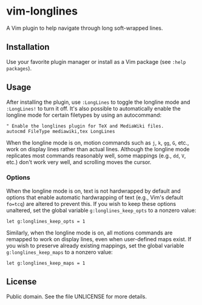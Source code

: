 vim-longlines
=============

A Vim plugin to help navigate through long soft-wrapped lines.

Installation
------------

Use your favorite plugin manager or install as a Vim package (see `:help
packages`).

Usage
-----

After installing the plugin, use `:LongLines` to toggle the longline
mode and `:LongLines!` to turn it off.  It's also possible to
automatically enable the longline mode for certain filetypes by using an
autocommand:

```vim
" Enable the longlines plugin for TeX and MediaWiki files.
autocmd FileType mediawiki,tex LongLines
```

When the longline mode is on, motion commands such as `j`, `k`, `gg`,
`G`, etc., work on display lines rather than actual lines.  Although the
longline mode replicates most commands reasonably well, some mappings
(e.g., `dd`, `V`, etc.) don't work very well, and scrolling moves the
cursor.

### Options

When the longline mode is on, text is not hardwrapped by default and
options that enable automatic hardwrapping of text (e.g., Vim's default
`fo=tcq`) are altered to prevent this.  If you wish to keep these
options unaltered, set the global variable `g:longlines_keep_opts` to
a nonzero value:

```Vim
let g:longlines_keep_opts = 1
```

Similarly, when the longline mode is on, all motions commands are
remapped to work on display lines, even when user-defined maps exist.
If you wish to preserve already existing mappings, set the global
variable `g:longlines_keep_maps` to a nonzero value:

```Vim
let g:longlines_keep_maps = 1
```

License
-------

Public domain. See the file UNLICENSE for more details.
